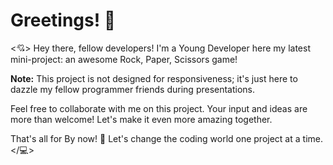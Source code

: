 # Greetings! 👋
<💘>
Hey there, fellow developers! I'm a Young Developer here my latest mini-project: an awesome Rock, Paper, Scissors game!

**Note:** This project is not designed for responsiveness; it's just here to dazzle my fellow programmer friends during presentations.

Feel free to collaborate with me on this project. Your input and ideas are more than welcome! Let's make it even more amazing together.

That's all for By now! 👋 Let's change the coding world one project at a time.  </💻>
